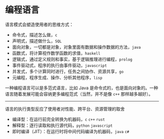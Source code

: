 # 编程语言

语言模式会塑造使用者的思维方式：

- 命令式，描述怎么做，`c`
- 声明式，描述做什么，`SQL`
- 面向对象，一切都是对象，对象里面有数据和操作数据的方法，`java`
- 函数式，将计算视作数学函数的求值，`haskell`
- 逻辑式，通过定义规则和事实，基于逻辑推理进行编程，`prolog`
- 事件驱动式，程序的执行由事件驱动，`javascript`
- 并发式，多个计算同时进行，任务之间协作、资源共享，`go`
- 元编程，程序生成、操作、分析其他程序，`lisp`

一种编程语言可以是多范式语言，比如 Java 是命令式的，也是面向对象的。一种语言随着发展可能会容纳更多编程范式（当然，并不是像 `c++` 那样越多越好）。

---

语言的执行类型反应了使用者对性能、跨平台、资源管理的取舍

- 编译型：在运行前完全转换为机器码，`c` `c++` `rust`
- 解释型：逐行读取和执行源代码，`python` `javascript`
- 即时编译（JIT）：在运行时将中间代码编译为机器码，`java` `c#`
